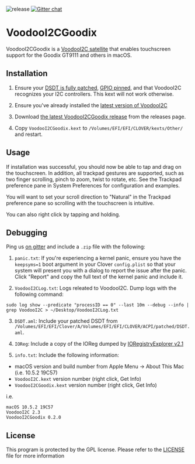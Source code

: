 ![release](https://img.shields.io/github/release/lazd/VoodooI2CGoodix.svg)  [![Gitter chat](https://img.shields.io/gitter/room/nwjs/nw.js.svg?colorB=ed1965)](https://gitter.im/lazd/VoodooI2CGoodix)

# VoodooI2CGoodix

VoodooI2CGoodix is a [VoodooI2C satellite](https://github.com/alexandred/VoodooI2C) that enables touchscreen support for the Goodix GT9111 and others in macOS.

## Installation

1. Ensure your [DSDT is fully patched](https://github.com/alexandred/VoodooI2C-Patches), [GPIO pinned](https://voodooi2c.github.io/#GPIO%20Pinning/GPIO%20Pinning), and that VoodooI2C recognizes your I2C controllers. This kext will not work otherwise.

2. Ensure you've already installed the [latest version of VoodooI2C](https://github.com/alexandred/VoodooI2C/releases)

3. Download [the latest VoodooI2CGoodix release](https://github.com/lazd/VoodooI2CGoodix/releases) from the releases page.

4. Copy `VoodooI2CGoodix.kext` to `/Volumes/EFI/EFI/CLOVER/kexts/Other/` and restart.

## Usage

If installation was successful, you should now be able to tap and drag on the touchscreen. In addition, all trackpad gestures are supported, such as two finger scrolling, pinch to zoom, twist to rotate, etc. See the Trackpad preference pane in System Preferences for configuration and examples.

You will want to set your scroll direction to "Natural" in the Trackpad preference pane so scrolling with the touchscreen is intuitive.

You can also right click by tapping and holding.

## Debugging

Ping us [on gitter](https://gitter.im/lazd/VoodooI2CGoodix) and include a `.zip` file with the following:

1. `panic.txt`: If you're experiencing a kernel panic, ensure you have the `keepsyms=1` boot argument in your Clover `config.plist` so that your system will present you with a dialog to report the issue after the panic. Click "Report" and copy the full text of the kernel panic and include it.

2. `VoodooI2CLog.txt`: Logs releated to VoodooI2C. Dump logs with the following command:

```
sudo log show --predicate "processID == 0" --last 10m --debug --info | grep VoodooI2C > ~/Desktop/VoodooI2CLog.txt
```

3. `DSDT.aml`: Include your patched DSDT from `/Volumes/EFI/EFI/Clover/A/Volumes/EFI/EFI/CLOVER/ACPI/patched/DSDT.aml`.

4. `IOReg`: Include a copy of the IOReg dumped by [IORegistryExplorer v2.1](https://www.tonymacx86.com/threads/guide-how-to-make-a-copy-of-ioreg.58368/)

5. `info.txt`: Include the following information:

* macOS version and build number from Apple Menu -> About This Mac (i.e. 10.5.2 19C57)
* `VoodooI2C.kext` version number (right click, Get Info)
* `VoodooI2CGoodix.kext` version number (right click, Get Info)

i.e.

```
macOS 10.5.2 19C57
VoodooI2C 2.3
VoodooI2CGoodix 0.2.0
```

## License

This program is protected by the GPL license. Please refer to the [LICENSE](LICENSE) file for more information
